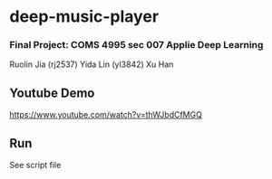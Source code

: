 # deep-music-player
### Final Project: COMS 4995 sec 007 Applie Deep Learning

Ruolin Jia (rj2537) Yida Lin (yl3842) Xu Han <xh2379>

## Youtube Demo
https://www.youtube.com/watch?v=thWJbdCfMGQ

## Run
See script file
